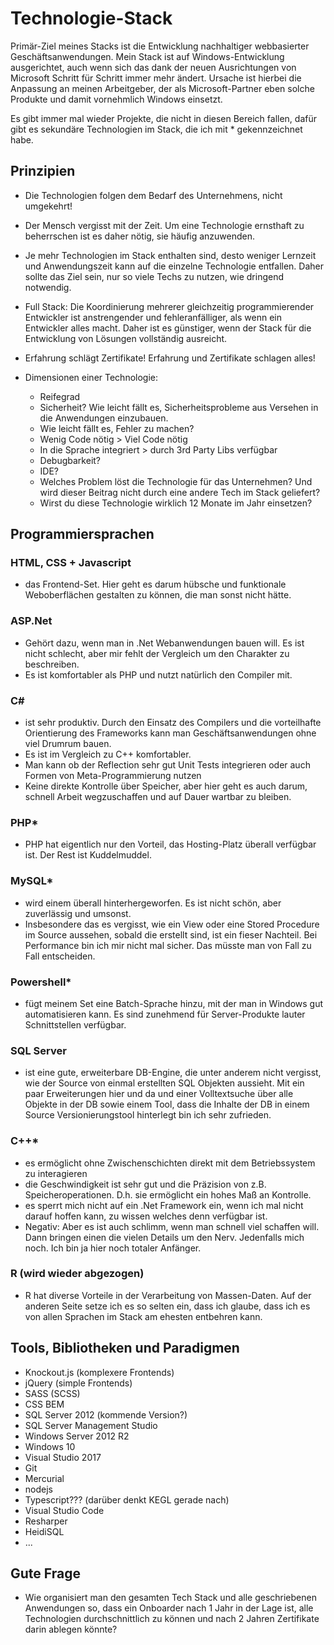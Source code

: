# Technologie-Stack

Primär-Ziel meines Stacks ist die Entwicklung nachhaltiger webbasierter Geschäftsanwendungen.
Mein Stack ist auf Windows-Entwicklung ausgerichtet, auch wenn sich das dank der neuen Ausrichtungen von Microsoft Schritt für Schritt immer mehr ändert. Ursache ist hierbei die Anpassung an meinen Arbeitgeber, der als Microsoft-Partner eben solche Produkte und damit vornehmlich Windows einsetzt.

Es gibt immer mal wieder Projekte, die nicht in diesen Bereich fallen, dafür gibt es sekundäre Technologien im Stack, die ich mit * gekennzeichnet habe.

## Prinzipien

  - Die Technologien folgen dem Bedarf des Unternehmens, nicht umgekehrt!
  - Der Mensch vergisst mit der Zeit. Um eine Technologie ernsthaft zu beherrschen ist es daher nötig, sie häufig anzuwenden. 
  - Je mehr Technologien im Stack enthalten sind, desto weniger Lernzeit und Anwendungszeit kann auf die einzelne Technologie entfallen. Daher sollte das Ziel sein, nur so viele Techs zu nutzen, wie dringend notwendig.
  - Full Stack: Die Koordinierung mehrerer gleichzeitig programmierender Entwickler ist anstrengender und fehleranfälliger, als wenn ein Entwickler alles macht. Daher ist es günstiger, wenn der Stack für die Entwicklung von Lösungen vollständig ausreicht. 
  - Erfahrung schlägt Zertifikate! Erfahrung und Zertifikate schlagen alles!

  - Dimensionen einer Technologie:
    - Reifegrad
    - Sicherheit? Wie leicht fällt es, Sicherheitsprobleme aus Versehen in die Anwendungen einzubauen.
    - Wie leicht fällt es, Fehler zu machen?
    - Wenig Code nötig > Viel Code nötig
    - In die Sprache integriert > durch 3rd Party Libs verfügbar
    - Debugbarkeit?
    - IDE?
    - Welches Problem löst die Technologie für das Unternehmen? Und wird dieser Beitrag nicht durch eine andere Tech im Stack geliefert?
    - Wirst du diese Technologie wirklich 12 Monate im Jahr einsetzen?

## Programmiersprachen

### HTML, CSS + Javascript

  - das Frontend-Set. Hier geht es darum hübsche und funktionale Weboberflächen gestalten zu können, die man sonst nicht hätte. 

### ASP.Net 

  - Gehört dazu, wenn man in .Net Webanwendungen bauen will. Es ist nicht schlecht, aber mir fehlt der Vergleich um den Charakter zu beschreiben.
  - Es ist komfortabler als PHP und nutzt natürlich den Compiler mit.

### C# 

  - ist sehr produktiv. Durch den Einsatz des Compilers und die vorteilhafte Orientierung des Frameworks kann man Geschäftsanwendungen ohne viel Drumrum bauen. 
  - Es ist im Vergleich zu C++ komfortabler. 
  - Man kann ob der Reflection sehr gut Unit Tests integrieren oder auch Formen von Meta-Programmierung nutzen
  - Keine direkte Kontrolle über Speicher, aber hier geht es auch darum, schnell Arbeit wegzuschaffen und auf Dauer wartbar zu bleiben.

### PHP*

  - PHP hat eigentlich nur den Vorteil, das Hosting-Platz überall verfügbar ist. Der Rest ist Kuddelmuddel.

  
### MySQL*

  - wird einem überall hinterhergeworfen. Es ist nicht schön, aber zuverlässig und umsonst. 
  - Insbesondere das es vergisst, wie ein View oder eine Stored Procedure im Source aussehen, sobald die erstellt sind, ist ein fieser Nachteil. Bei Performance bin ich mir nicht mal sicher. Das müsste man von Fall zu Fall entscheiden.


### Powershell*

  - fügt meinem Set eine Batch-Sprache hinzu, mit der man in Windows gut automatisieren kann. Es sind zunehmend für Server-Produkte lauter Schnittstellen verfügbar. 

### SQL Server 

  - ist eine gute, erweiterbare DB-Engine, die unter anderem nicht vergisst, wie der Source von einmal erstellten SQL Objekten aussieht. Mit ein paar Erweiterungen hier und da und einer Volltextsuche über alle Objekte in der DB sowie einem Tool, dass die Inhalte der DB in einem Source Versionierungstool hinterlegt bin ich sehr zufrieden. 

### C++*

  - es ermöglicht ohne Zwischenschichten direkt mit dem Betriebssystem zu interagieren
  - die Geschwindigkeit ist sehr gut und die Präzision von z.B. Speicheroperationen. D.h. sie ermöglicht ein hohes Maß an Kontrolle. 
  - es sperrt mich nicht auf ein .Net Framework ein, wenn ich mal nicht darauf hoffen kann, zu wissen welches denn verfügbar ist.
  - Negativ: Aber es ist auch schlimm, wenn man schnell viel schaffen will. Dann bringen einen die vielen Details um den Nerv. Jedenfalls mich noch. Ich bin ja hier noch totaler Anfänger.

### R (wird wieder abgezogen)

  - R hat diverse Vorteile in der Verarbeitung von Massen-Daten. Auf der anderen Seite setze ich es so selten ein, dass ich glaube, dass ich es von allen Sprachen im Stack am ehesten entbehren kann.
  
## Tools, Bibliotheken und Paradigmen

  - Knockout.js (komplexere Frontends)
  - jQuery (simple Frontends)
  - SASS (SCSS)
  - CSS BEM
  - SQL Server 2012 (kommende Version?)
  - SQL Server Management Studio
  - Windows Server 2012 R2
  - Windows 10
  - Visual Studio 2017
  - Git
  - Mercurial
  - nodejs
  - Typescript??? (darüber denkt KEGL gerade nach)
  - Visual Studio Code
  - Resharper
  - HeidiSQL
  - ...
  
## Gute Frage

  - Wie organisiert man den gesamten Tech Stack und alle geschriebenen Anwendungen so, dass ein Onboarder nach 1 Jahr in der Lage ist, alle Technologien durchschnittlich zu können und nach 2 Jahren Zertifikate darin ablegen könnte?
  
 
  

